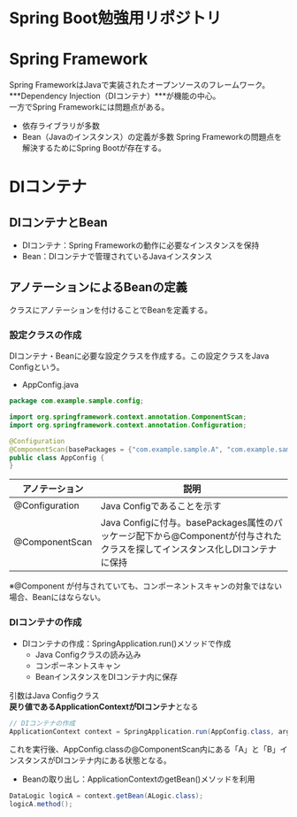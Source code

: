 # Spring Boot勉強用リポジトリ


# Spring Framework
Spring FrameworkはJavaで実装されたオープンソースのフレームワーク。***Dependency Injection（DIコンテナ）***が機能の中心。  
一方でSpring Frameworkには問題点がある。
- 依存ライブラリが多数
- Bean（Javaのインスタンス）の定義が多数
Spring Frameworkの問題点を解決するためにSpring Bootが存在する。

# DIコンテナ
## DIコンテナとBean
- DIコンテナ：Spring Frameworkの動作に必要なインスタンスを保持
- Bean：DIコンテナで管理されているJavaインスタンス

## アノテーションによるBeanの定義
クラスにアノテーションを付けることでBeanを定義する。

### 設定クラスの作成
DIコンテナ・Beanに必要な設定クラスを作成する。この設定クラスをJava Configという。

- AppConfig.java
```java
package com.example.sample.config;

import org.springframework.context.annotation.ComponentScan;
import org.springframework.context.annotation.Configuration;

@Configuration
@ComponentScan(basePackages = {"com.example.sample.A", "com.example.sample.B"})
public class AppConfig {
}
```

|アノテーション|説明|
|---|---|
|@Configuration|Java Configであることを示す|
|@ComponentScan|Java Configに付与。basePackages属性のパッケージ配下から@Componentが付与されたクラスを探してインスタンス化しDIコンテナに保持|
※@Component が付与されていても、コンポーネントスキャンの対象ではない場合、Beanにはならない。

### DIコンテナの作成  
- DIコンテナの作成：SpringApplication.run()メソッドで作成
  - Java Configクラスの読み込み  
  - コンポーネントスキャン
  - BeanインスタンスをDIコンテナ内に保存

引数はJava Configクラス  
**戻り値であるApplicationContextがDIコンテナ**となる  

```java
// DIコンテナの作成
ApplicationContext context = SpringApplication.run(AppConfig.class, args);
```
これを実行後、AppConfig.classの@ComponentScan内にある「A」と「B」インスタンスがDIコンテナ内にある状態となる。

- Beanの取り出し：ApplicationContextのgetBean()メソッドを利用  
```java
DataLogic logicA = context.getBean(ALogic.class);
logicA.method();
```
